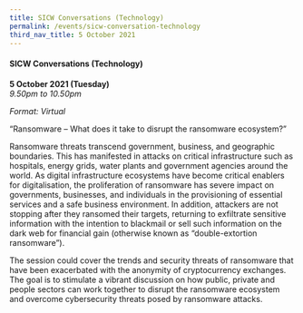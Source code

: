 ```yaml
---
title: SICW Conversations (Technology)
permalink: /events/sicw-conversation-technology
third_nav_title: 5 October 2021
---
```

#### **SICW Conversations (Technology)**

**5 October 2021 (Tuesday)**  
*9.50pm to 10.50pm*

*Format: Virtual*

“Ransomware – What does it take to disrupt the ransomware ecosystem?”

Ransomware threats transcend government, business, and geographic boundaries. This has manifested in attacks on critical infrastructure such as hospitals, energy grids, water plants and government agencies around the world. As digital infrastructure ecosystems have become critical enablers for digitalisation, the proliferation of ransomware has severe impact on governments, businesses, and individuals in the provisioning of essential services and a safe business environment. In addition, attackers are not stopping after they ransomed their targets, returning to exfiltrate sensitive information with the intention to blackmail or sell such information on the dark web for financial gain (otherwise known as “double-extortion ransomware”).

The session could cover the trends and security threats of ransomware that have been exacerbated with the anonymity of cryptocurrency exchanges. The goal is to stimulate a vibrant discussion on how public, private and people sectors can work together to disrupt the ransomware ecosystem and overcome cybersecurity threats posed by ransomware attacks.